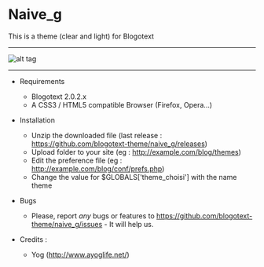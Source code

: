 Naive_g
=======

This is a theme (clear and light) for Blogotext

---

![alt tag](http://www.xoofoo.org/uploads/thm_blogotext/naive_g.png)

---

- Requirements
  * Blogotext 2.0.2.x
  * A CSS3 / HTML5 compatible Browser (Firefox, Opera…)

- Installation
  * Unzip the downloaded file (last release : https://github.com/blogotext-theme/naive_g/releases)
  * Upload folder to your site (eg : http://example.com/blog/themes)
  * Edit the preference file  (eg : http://example.com/blog/conf/prefs.php)
  * Change the value for $GLOBALS['theme_choisi'] with the name theme

- Bugs
  * Please, report *any* bugs or features to https://github.com/blogotext-theme/naive_g/issues - It will help us.

- Credits :
  * Yog (http://www.ayoglife.net/)